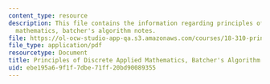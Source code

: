 ```yaml
---
content_type: resource
description: This file contains the information regarding principles of discrete applied
  mathematics, batcher's algorithm notes.
file: https://ol-ocw-studio-app-qa.s3.amazonaws.com/courses/18-310-principles-of-discrete-applied-mathematics-fall-2013/ebe195a69f1f7dbe71ff20bd90089355_MIT18_310F13_Ch13.pdf
file_type: application/pdf
resourcetype: Document
title: Principles of Discrete Applied Mathematics, Batcher's Algorithm Notes
uid: ebe195a6-9f1f-7dbe-71ff-20bd90089355
---
```

